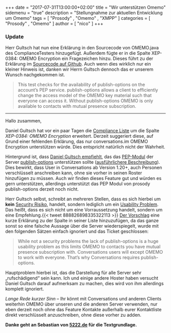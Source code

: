 +++
date = "2017-07-31T13:00:00+02:00"
title = "Wir unterstützen Omemo"
sidemenu = "true"
description = "Stellungnahme zur aktuellen Entwicklung um Omemo"
tags = [ "Prosody" , "Omemo" , "XMPP" ]
categories = [ "Prosody" , "Omemo" ]
author = [ "nico" ]
+++
### Update
Herr Gultsch hat nun eine Erklärung in den Sourcecode von OMEMO.java des ComplianceTesters hinzugefügt. Außerdem fügte er in die Spalte XEP-0384: OMEMO Encryption ein Fragezeichen hinzu. Dieses führt zu der Erklärung im [Sourcecode auf Github](https://github.com/iNPUTmice/ComplianceTester/blob/master/src/main/java/eu/siacs/compliance/tests/OMEMO.java#L12-L17).
Auch wenn dies wirklich nur ein kleiner Hinweis ist, danken wir Herrn Gultsch dennoch das er unserem Wunsch nachgekommen ist.

<blockquote cite="iNPUTmice">This test checks for the availability of publish-options on the account’s PEP service. publish-options allows a client to efficiently change the access model of the OMEMO key material such that everyone can access it. Without publish-options OMEMO is only available to contacts with mutual presence subscription.</blockquote>

- - -

Hallo zusammen,

Daniel Gultsch hat vor ein paar Tagen die [Compliance Liste](https://gultsch.de/compliance_ranked.html) um die Spalte *XEP-0384: OMEMO Encryption* erweitert. Derzeit suggeriert diese, auf Grund einer fehlenden Erklärung, das nur conversations.im OMEMO Encryption unterstützen würde. Dies entspricht natürlich nicht der Wahrheit.

Hintergrund ist, dass [Daniel Gultsch empfiehlt](https://twitter.com/iNPUTmice/status/888826898335322113), das das [PEP-Modul](https://xmpp.org/extensions/xep-0163.html) der Server [publish-options](https://xmpp.org/extensions/xep-0060.html#publisher-publish-options) unterstützen sollte ([ausführlichere Beschreibung](https://gist.github.com/iNPUTmice/7c52785ed69787516abb60e31703dbd2)). Dies bewirkt, dass User in Conversations ab Version 1.20+, auch Personen verschlüsselt anschreiben kann, ohne sie vorher in seinen Roster hinzufügen zu müssen. Auch wir finden dieses Feature gut und würden es gern unterstützen, allerdings unterstützt das PEP Modul von prosody publish-options derzeit noch nicht.

Herr Gultsch selbst, schreibt an mehreren Stellen, dass es sich hierbei um **kein** [Security Risiko](https://github.com/iNPUTmice/ComplianceTester/issues/112#issuecomment-319008031), handelt, sondern lediglich um ein [Usability Problem](https://github.com/iNPUTmice/ComplianceTester/issues/112#issuecomment-319008031). Das heißt, dass es sich nicht um eine Vorraussetzung handelt, sondern um eine Empfehlung.{{< tweet 888826898335322113 >}}
[Der Vorschlag](https://github.com/iNPUTmice/ComplianceTester/issues/112) eine kurze Erklärung zu der Spalte in seiner Liste hinzuzufügen, da das ganze sonst so eine falsche Aussage über die Server wiederspiegelt, wurde mit den folgenden Sätzen einfach ignoriert und das Ticket geschlossen:

> While not a security problems the lack of publish-options is a huge usability problem as this limits OMEMO to contacts you have mutual presence subscription with.
> Conversations users will except OMEMO to work with everyone. That’s why Conversations requires publish-options.

Hauptproblem hierbei ist, das die Darstellung für alle Server sehr „rufschädigend“ sein kann. Ich und einige andere Hoster haben versucht Daniel Gultsch darauf aufmerksam zu machen, dies wird von ihm allerdings komplett ignoriert.

*Lange Rede kurzer Sinn* – Ihr könnt mit Conversations und anderen Clients weiterhin OMEMO über unseren und die anderen Server verwenden, nur eben derzeit noch ohne das Feature Kontakte außerhalb eurer Kontaktliste direkt verschlüsselt anzuschreiben, ohne diese vorher zu adden.


**Danke geht an Sebastian von [5222.de](https://blog.5222.de/compliance-liste-wir-unterstuetzen-omemo/) für die Textgrundlage.**

